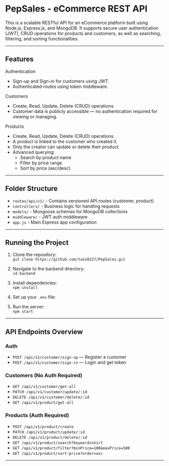 # PepSales - eCommerce REST API

This is a scalable RESTful API for an eCommerce platform built using Node.js, Express.js, and MongoDB. It supports secure user authentication (JWT), CRUD operations for products and customers, as well as searching, filtering, and sorting functionalities.

---

## Features

Authentication  
- Sign-up and Sign-in for customers using JWT.  
- Authenticated routes using token middleware.

Customers  
- Create, Read, Update, Delete (CRUD) operations.  
- Customer data is publicly accessible — no authentication required for viewing or managing.

Products  
- Create, Read, Update, Delete (CRUD) operations.  
- A product is linked to the customer who created it.  
- Only the creator can update or delete their product.  
- Advanced querying:  
  - Search by product name  
  - Filter by price range  
  - Sort by price (asc/desc)

---

## Folder Structure

- `routes/api/v1/` - Contains versioned API routes (customer, product)  
- `controllers/` - Business logic for handling requests  
- `models/` - Mongoose schemas for MongoDB collections  
- `middleware/` - JWT auth middleware  
- `app.js` - Main Express app configuration  

---

## Running the Project

1. Clone the repository:  
   `git clone https://github.com/tani8227/PepSales.git`

2. Navigate to the backend directory:  
   `cd backend`

3. Install dependencies:  
   `npm install`

4. Set up your `.env` file:

5. Run the server:  
`npm start`

---

## API Endpoints Overview

### Auth
- `POST /api/v1/customer/sign-up` — Register a customer  
- `POST /api/v1/customer/sign-in` — Login and get token  

### Customers (No Auth Required)
- `GET /api/v1/customer/get-all`  
- `PATCH /api/v1/customer/update/:id`  
- `DELETE /api/v1/customer/delete/:id`
- `GET /api/v1/product/get-all`
 
### Products (Auth Required)
- `POST /api/v1/product/create`   
- `PATCH /api/v1/product/update/:id`  
- `DELETE /api/v1/product/delete/:id`  
- `GET /api/v1/product/search?keyword=shirt`  
- `GET /api/v1/product/filter?minPrice=100&maxPrice=500`  
- `GET /api/v1/product/sort-price?order=asc`  

---
